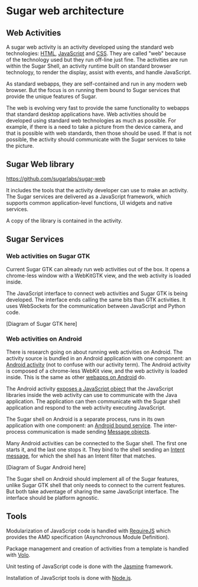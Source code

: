 Sugar web architecture
======================

Web Activities
--------------

A sugar web activity is an activity developed using the standard web
technologies: [HTML](dev.w3.org/html5/spec/),
[JavaScript](http://www.ecma-international.org/publications/standards/Ecma-262.htm)
and [CSS](http://www.w3.org/Style/CSS/). They are called "web" because
of the technology used but they run off-line just fine. The activities
are run within the Sugar Shell, an activity runtime built on standard
browser technology, to render the display, assist with events, and
handle JavaScript.

As standard webapps, they are self-contained and run in any modern web
browser. But the focus is on running them bound to Sugar services that
provide the unique features of Sugar.

The web is evolving very fast to provide the same functionality to
webapps that standard desktop applications have.  Web activities
should be developed using standard web technologies as much as
possible.  For example, if there is a need to take a picture from the
device camera, and that is possible with web standards, then those
should be used.  If that is not possible, the activity should
communicate with the Sugar services to take the picture.

Sugar Web library
-----------------

<https://github.com/sugarlabs/sugar-web>

It includes the tools that the activity developer can use to make an
activity.  The Sugar services are delivered as a JavaScript framework,
which supports common application-level functions, UI widgets and
native services.

A copy of the library is contained in the activity.

Sugar Services
--------------

### Web activities on Sugar GTK

Current Sugar GTK can already run web activities out of the box.  It
opens a chrome-less window with a WebKitGTK view, and the web activity
is loaded inside.

The JavaScript interface to connect web activities and Sugar GTK is
being developed.  The interface ends calling the same bits than GTK
activities.  It uses WebSockets for the communication between
JavaScript and Python code.

[Diagram of Sugar GTK here]

### Web activities on Android

There is research going on about running web activities on Android.
The activity source is bundled in an Android application with one
component: an [Android
activity](http://developer.android.com/guide/components/activities.html)
(not to confuse with our activity term).  The Android activity is
composed of a chrome-less WebKit view, and the web activity is loaded
inside.  This is the same as other [webapps on
Android](http://developer.android.com/guide/webapps/overview.html) do.

The Android activity [exposes a JavaScript
object](http://developer.android.com/guide/webapps/webview.html#UsingJavaScript)
that the JavaScript libraries inside the web activity can use to
communicate with the Java application.  The application can then
communicate with the Sugar shell application and respond to the web
activity executing JavaScript.

The Sugar shell on Android is a separate process, runs in its own
application with one component: an [Android bound
service](http://developer.android.com/guide/components/bound-services.html).
The inter-process communication is made sending [Message
objects](http://developer.android.com/reference/android/os/Message.html).

Many Android activities can be connected to the Sugar shell.  The
first one starts it, and the last one stops it.  They bind to the
shell sending an [Intent
message](http://developer.android.com/guide/components/intents-filters.html),
for which the shell has an Intent filter that matches.

[Diagram of Sugar Android here]

The Sugar shell on Android should implement all of the Sugar features,
unlike Sugar GTK shell that only needs to connect to the current
features.  But both take adventage of sharing the same JavaScript
interface.  The interface should be platform agnostic.

Tools
-----

Modularization of JavaScript code is handled with
[RequireJS](http://requirejs.org/) which provides the AMD
specification (Asynchronous Module Definition).

Package management and creation of activities from a template is
handled with [Volo](http://volojs.org/).

Unit testing of JavaScript code is done with the
[Jasmine](http://pivotal.github.io/jasmine/) framework.

Installation of JavaScript tools is done with
[Node.js](http://nodejs.org/).
